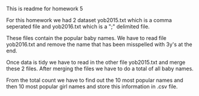 This is readme for homework 5 

For this homework we had 2 dataset yob2015.txt which is a comma seperated file and yob2016.txt which is a ";" delimited file.

These files contain the popular baby names. We have to read file yob2016.txt and remove the name that has been misspelled with 3y's at the end.

Once data is tidy we have to read in the other file yob2015.txt and merge these 2 files. After merging the files we have to do a total of all baby names.

From the total count we have to find out the 10 most popular names and then 10 most popular girl names and store this information in .csv file.

